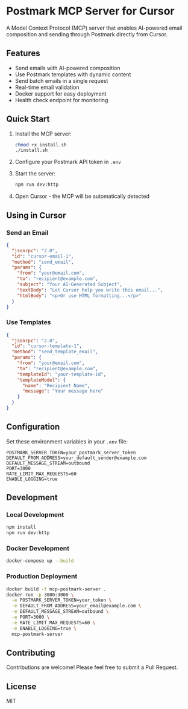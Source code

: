 # Postmark MCP Server for Cursor

A Model Context Protocol (MCP) server that enables AI-powered email composition and sending through Postmark directly from Cursor.

## Features

- Send emails with AI-powered composition
- Use Postmark templates with dynamic content
- Send batch emails in a single request
- Real-time email validation
- Docker support for easy deployment
- Health check endpoint for monitoring

## Quick Start

1. Install the MCP server:
   ```bash
   chmod +x install.sh
   ./install.sh
   ```

2. Configure your Postmark API token in `.env`

3. Start the server:
   ```bash
   npm run dev:http
   ```

4. Open Cursor - the MCP will be automatically detected

## Using in Cursor

### Send an Email

```json
{
  "jsonrpc": "2.0",
  "id": "cursor-email-1",
  "method": "send_email",
  "params": {
    "from": "your@email.com",
    "to": "recipient@example.com",
    "subject": "Your AI-Generated Subject",
    "textBody": "Let Cursor help you write this email...",
    "htmlBody": "<p>Or use HTML formatting...</p>"
  }
}
```

### Use Templates

```json
{
  "jsonrpc": "2.0",
  "id": "cursor-template-1",
  "method": "send_template_email",
  "params": {
    "from": "your@email.com",
    "to": "recipient@example.com",
    "templateId": "your-template-id",
    "templateModel": {
      "name": "Recipient Name",
      "message": "Your message here"
    }
  }
}
```

## Configuration

Set these environment variables in your `.env` file:

```
POSTMARK_SERVER_TOKEN=your_postmark_server_token
DEFAULT_FROM_ADDRESS=your_default_sender@example.com
DEFAULT_MESSAGE_STREAM=outbound
PORT=3000
RATE_LIMIT_MAX_REQUESTS=60
ENABLE_LOGGING=true
```

## Development

### Local Development

```bash
npm install
npm run dev:http
```

### Docker Development

```bash
docker-compose up --build
```

### Production Deployment

```bash
docker build -t mcp-postmark-server .
docker run -p 3000:3000 \
  -e POSTMARK_SERVER_TOKEN=your_token \
  -e DEFAULT_FROM_ADDRESS=your_email@example.com \
  -e DEFAULT_MESSAGE_STREAM=outbound \
  -e PORT=3000 \
  -e RATE_LIMIT_MAX_REQUESTS=60 \
  -e ENABLE_LOGGING=true \
  mcp-postmark-server
```

## Contributing

Contributions are welcome! Please feel free to submit a Pull Request.

## License

MIT
